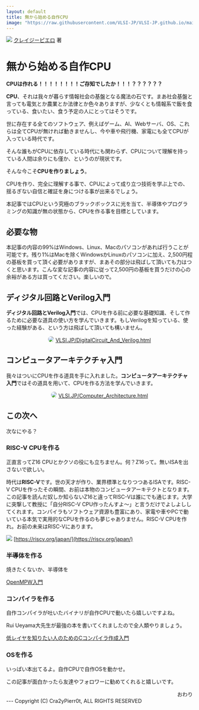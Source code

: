 ```yaml
---
layout: default
title: 無から始める自作CPU
image: "https://raw.githubusercontent.com/VLSI-JP/VLSI-JP.github.io/main/images/LetsMakeCPU/letsmakecpu.png"
---
```


![](https://raw.githubusercontent.com/VLSI-JP/VLSI-JP.github.io/main/images/LetsMakeCPU/letsmakecpu.png)
[クレイジーピエロ](https://x.com/Cra2yPierr0t) 著

# 無から始める自作CPU

**CPUは作れる！！！！！！！！ご存知でしたか！！！？？？？？？**

**CPU**、それは我々が暮らす情報社会の基盤となる魔法の石です。まあ社会基盤と言っても電気とか農業とか法律とか色々ありますが、少なくとも情報系で飯を食っている、食いたい、食う予定の人にとってはそうです。

世に存在する全てのソフトウェア、例えばゲーム、AI、Webサーバ、OS、これらは全てCPUが無ければ動きませんし、今や車や飛行機、家電にも全てCPUが入っている時代です。

そんな誰もがCPUに依存している時代にも関わらず、CPUについて理解を持っている人間は余りにも僅か、というのが現状です。

そんな今こそ**CPUを作りましょう**。

CPUを作り、完全に理解する事で、CPUによって成り立つ技術を学ぶ上での、揺るぎない自信と確証を身につける事が出来るでしょう。

本記事ではCPUという究極のブラックボックスに光を当て、半導体やプログラミングの知識が無の状態から、CPUを作る事を目標としています。

## 必要な物

本記事の内容の99%はWindows、Linux、Macのパソコンがあれば行うことが可能です。残り1%はMacを除くWindowsかLinuxのパソコンに加え、2,500円程の基板を買って頂く必要がありますが、まあその部分は飛ばして頂いても力はつくと思います。こんな変な記事の内容に従って2,500円の基板を買うだけの心の余裕がある方は買ってください。楽しいので。


## ディジタル回路とVerilog入門

**ディジタル回路とVerilog入門**では、CPUを作る前に必要な基礎知識、そして作るために必要な道具の使い方を学んでいきます。もしVerilogを知っている、使った経験がある、という方は飛ばして頂いても構いません。

<center>
<a href="/DigitalCircuit_And_Verilog.html#ディジタル回路とverilog入門"><img src="https://raw.githubusercontent.com/VLSI-JP/VLSI-JP.github.io/main/images/LetsMakeCPU/DigitalCircuit_And_Verilog.png" style="border-radius: 30px;"></a>
<a href="/DigitalCircuit_And_Verilog.html#ディジタル回路とverilog入門"> VLSI.JP/DigitalCircuit_And_Verilog.html </a>
</center>

## コンピュータアーキテクチャ入門

我々はついにCPUを作る道具を手に入れました。**コンピュータアーキテクチャ入門**ではその道具を用いて、CPUを作る方法を学んでいきます。

<center>
<a href="/Computer_Architecture.html#コンピュータアーキテクチャ入門"><img src="https://raw.githubusercontent.com/VLSI-JP/VLSI-JP.github.io/main/images/LetsMakeCPU/Computer_Architecture.png" style="border-radius: 30px;"></a>
<a href="/Computer_Architecture.html#コンピュータアーキテクチャ入門"> VLSI.JP/Computer_Architecture.html </a>
</center>

## この次へ

次なにやる？

### RISC-V CPUを作る

正直言ってZ16 CPUとかクソの役にも立ちません。何？Z16って。無いISAを出さないで欲しい。

時代は**RISC-V**です。世の天才が作り、業界標準となりつつあるISAです。RISC-V CPUを作ったその瞬間、お前は本物のコンピュータアーキテクトとなります。この記事を読んだ奴しか知らないZ16と違ってRISC-Vは誰にでも通じます。大学に突撃して教授に「自分RISC-V CPU作ったんすよ〜」と言うだけでよしよししてくれます。コンパイラもソフトウェア資源も豊富にあり、家電や車やPCで動いている本気で実用的なCPUを作るのも夢じゃありません。RISC-V CPUを作れ。お前の未来はRISC-Vにあります。

![](https://riscv.org/wp-content/uploads/2020/06/riscv-color.svg)
[https://riscv.org/japan/](https://riscv.org/japan/)

### 半導体を作る

焼きたくないか、半導体を

[OpenMPW入門](https://vlsi.jp/OpenMPW.html)

### コンパイラを作る

自作コンパイラが吐いたバイナリが自作CPUで動いたら嬉しいですよね。

Rui Ueyama大先生が最強の本を書いてくれましたので全人類やりましょう。

[低レイヤを知りたい人のためのCコンパイラ作成入門](https://www.sigbus.info/compilerbook)

### OSを作る

いっぱい本出てるよ。自作CPUで自作OSを動かせ。

この記事が面白かったら友達やフォロワーに勧めてくれると嬉しいです。

<div align="right"> おわり </div>
---
Copyright (C) Cra2yPierr0t, ALL RIGHTS RESERVED
